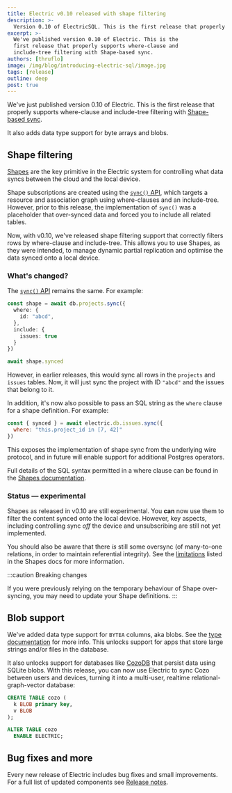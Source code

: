```yaml
---
title: Electric v0.10 released with shape filtering
description: >-
  Version 0.10 of ElectricSQL. This is the first release that properly supports where-clause and include-tree filtering with Shape-based sync.
excerpt: >-
  We've published version 0.10 of Electric. This is the
  first release that properly supports where-clause and
  include-tree filtering with Shape-based sync.
authors: [thruflo]
image: /img/blog/introducing-electric-sql/image.jpg
tags: [release]
outline: deep
post: true
---
```


We've just published version 0.10 of Electric. This is the first release that properly supports where-clause and include-tree filtering with [Shape-based sync](/docs/usage/data-access/shapes).

It also adds data type support for byte arrays and blobs.

## Shape filtering

[Shapes](/docs/usage/data-access/shapes) are the key primitive in the Electric system for controlling what data syncs between the cloud and the local device.

Shape subscriptions are created using the [`sync()` API](/docs/api/clients/typescript#sync), which targets a resource and association graph using where-clauses and an include-tree. However, prior to this release, the implementation of `sync()` was a placeholder that over-synced data and forced you to include all related tables.

Now, with v0.10, we've released shape filtering support that correctly filters rows by where-clause and include-tree. This allows you to use Shapes, as they were intended, to manage dynamic partial replication and optimise the data synced onto a local device.

### What's changed?

The [`sync()` API](/docs/api/clients/typescript#sync) remains the same. For example:

```typescript
const shape = await db.projects.sync({
  where: {
    id: "abcd",
  },
  include: {
    issues: true
  }
})

await shape.synced
```

However, in earlier releases, this would sync all rows in the `projects` and `issues` tables. Now, it will just sync the project with ID `"abcd"` and the issues that belong to it.

In addition, it's now also possible to pass an SQL string as the `where` clause for a shape definition. For example:

```javascript
const { synced } = await electric.db.issues.sync({
  where: "this.project_id in [7, 42]"
})
```

This exposes the implementation of shape sync from the underlying wire protocol, and in future will enable support for additional Postgres operators.

Full details of the SQL syntax permitted in a where clause can be found in the [Shapes documentation](https://electric-sql.com/docs/usage/data-access/shapes).

### Status — experimental

Shapes as released in v0.10 are still experimental. You **can** now use them to filter the content synced onto the local device. However, key aspects, including controlling sync *off* the device and unsubscribing are still not yet implemented.

You should also be aware that there *is* still some oversync (of many-to-one relations, in order to maintain referential integrity). See the [limitations](/docs/usage/data-access/shapes#limitations-and-issues) listed in the Shapes docs for more information.

:::caution Breaking changes

If you were previously relying on the temporary behaviour of Shape over-syncing, you may need to update your Shape definitions.
:::

## Blob support

We've added data type support for `BYTEA` columns, aka blobs. See the [type documentation](/docs/usage/data-modelling/types#supported-data-types) for more info. This unlocks support for apps that store large strings and/or files in the database.

It also unlocks support for databases like [CozoDB](https://www.cozodb.org) that persist data using SQLite blobs. With this release, you can now use Electric to sync Cozo between users and devices, turning it into a multi-user, realtime relational-graph-vector database:

```sql
CREATE TABLE cozo (
  k BLOB primary key,
  v BLOB
);

ALTER TABLE cozo
  ENABLE ELECTRIC;
```

## Bug fixes and more

Every new release of Electric includes bug fixes and small improvements. For a full list of updated components see [Release notes](/docs/reference/release_notes#2024-04-10---v010).
